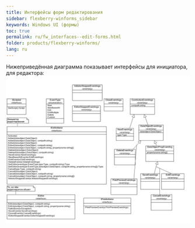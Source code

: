 ```yaml
---
title: Интерфейсы форм редактирования
sidebar: flexberry-winforms_sidebar
keywords: Windows UI (формы)
toc: true
permalink: ru/fw_interfaces--edit-forms.html
folder: products/flexberry-winforms/
lang: ru
---
```


Нижеприведённая диаграмма показывает интерфейсы для инициатора, для редактора:
![](/images/pages/products/flexberry-winforms/forms/primer10.jpg)
